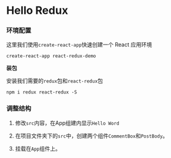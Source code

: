 # Hello Redux

### 环境配置

这里我们使用`create-react-app`快速创建一个 React 应用环境

```
create-react-app react-redux-demo
```

**装包**

安装我们需要的`redux`包和`react-redux`包

```
npm i redux react-redux -S
```

### 调整结构

1. 修改`src`内容，在App组建内显示`Hello Word`

2. 在项目文件夹下的`src`中，创建两个组件`CommentBox`和`PostBody`。

3. 挂载在`App`组件上。
